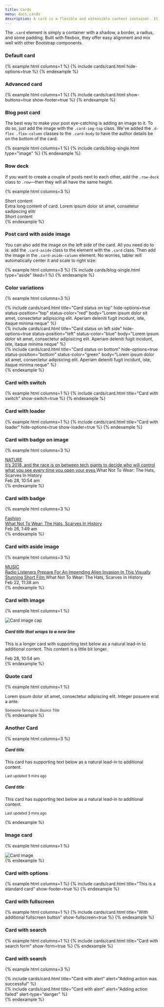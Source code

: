 ```yaml
---
title: Cards
menu: docs.cards
description: A card is a flexible and extensible content container. It includes options for headers and footers, a wide variety of content, contextual background colors, and powerful display options. 
---
```


The `.card` element is simply a container with a shadow, a border, a radius, and some padding. Built with flexbox, they offer easy alignment and mix well with other Bootstrap components.

### Default card

{% example html columns=1 %}
{% include cards/card.html hide-options=true %}
{% endexample %}

### Advanced card

{% example html columns=1 %}
{% include cards/card.html show-buttons=true show-footer=true %}
{% endexample %}

### Blog post card

The best way to make your post eye-catching is adding an image to it. To do so, just add the image with the `.card-img-top` class. We've added the `.d-flex .flex-column` classes to the `.card-body` to have the author details be on the bottom of the card.

{% example html columns=1 %}
{% include cards/blog-single.html type="image" %}
{% endexample %}

### Row deck

If you want to create a couple of posts next to each other, add the `.row-deck` class to `.row`—then they will all have the same height.

{% example html columns=3 %}
<div class="row row-deck">
    <div class="col-md-4">
        <div class="card">
            <div class="card-body">Short content</div>
        </div>
    </div>
    <div class="col-md-4">
        <div class="card">
            <div class="card-body">Extra long content of card. Lorem ipsum dolor sit amet, consetetur sadipscing elitr</div>
        </div>
    </div>
    <div class="col-md-4">
        <div class="card">
            <div class="card-body">Short content</div>
        </div>
    </div>
</div>
{% endexample %}

### Post card with aside image

You can also add the image on the left side of the card. All you need do to is: add the `.card-aside` class to the element with the `.card` class. Then add the image in the `.card-aside-column` element. No worries, tabler will automatically center it and scale to right size:

{% example html columns=3 %}
{% include cards/blog-single.html type="aside" liked=1 %}
{% endexample %}

### Color variations

{% example html columns=3 %}
<div class="row row-deck">
    <div class="col-md-4">
        {% include cards/card.html title="Card status on top" hide-options=true status-position="top" status-color="red" body="Lorem ipsum dolor sit amet, consectetur adipisicing elit. Aperiam deleniti fugit incidunt, iste, itaque minima neque" %}
    </div>
    <div class="col-md-4">
        {% include cards/card.html title="Card status on left side" hide-options=true status-position="left" status-color="blue" body="Lorem ipsum dolor sit amet, consectetur adipisicing elit. Aperiam deleniti fugit incidunt, iste, itaque minima neque"  %}
    </div>
    <div class="col-md-4">
        {% include cards/card.html title="Card status on bottom" hide-options=true status-position="bottom" status-color="green" body="Lorem ipsum dolor sit amet, consectetur adipisicing elit. Aperiam deleniti fugit incidunt, iste, itaque minima neque"  %}
    </div>
</div>
{% endexample %}


### Card with switch

{% example html columns=1 %}
{% include cards/card.html title="Card with switch" show-switch=true %}
{% endexample %}

### Card with loader

{% example html columns=1 %}
{% include cards/card.html title="Card with loader" hide-options=true show-loader=true %}
{% endexample %}

### Card with badge on image

{% example html columns=3 %}
<div class="card flex-row flex-row-reverse">
	<div class="media media-4x3 col-4">
		<a class="media-content " style="background-image:url({% include ui/image.html id=7 %})">
		</a>
		<div class="media-overlay overlay-top">
			<a href="#"><span class="badge badge-md text-uppercase bg-yellow">NATURE</span></a>
		</div>
		<div class="media-action ">
		</div>
	</div>
	<div class="card-body d-flex flex-column">
		<div class="flex-fill ">
			<a href="#" class="card-title text-md">
				It’s 2018, and the race is on between tech giants to decide who will control what you see every time you open your eyes
			</a>
			<a class="text-muted mt-2 ">What Not To Wear: The Hats, Scarves In History</a>
		</div>
		<div class="">
			<div class="text-muted text-sm">Feb 28, 10:54 am</div>
		</div>
	</div>
</div>
{% endexample %}

### Card with badge

{% example html columns=3 %}
<div class="card flex-row">
	<div class="media media-4x3 col-5">
		<a class="media-content " style="background-image:url({% include ui/image.html id=13 %})">
		</a>
		<div class="media-action ">
		</div>
	</div>
	<div class="card-body d-flex flex-column ">
		<div class="flex-fill ">
			<div class="mb-3">
				<a href="#">
					<span class="badge badge-md text-uppercase bg-danger">Fashion</span>
				</a>
			</div>
			<a href="#" class="card-title h-2x">
				What Not To Wear: The Hats, Scarves In History
			</a>
		</div>
		<div class="">
			<div class="text-muted text-sm">Feb 26, 1:49 am</div>
		</div>
	</div>
</div>
{% endexample %}



### Card with aside image

{% example html columns=3 %}
<div class="card flex-row">
	<div class="media media-4x3 col-4">
		<a class="media-content" style="background-image:url({% include ui/image.html id=6 %})"></a>
		<div class="media-overlay overlay-top">
			<a href="#"><span class="badge badge-md text-uppercase bg-white-overlay">MUSIC</span></a>
		</div>
		<div class="media-action ">
		</div>
	</div>
	<div class="card-body d-flex flex-column">
		<div class="flex-fill">
			<a href="#" class="card-title text-md">
				Radio Listeners Prepare For An Impending Alien Invasion In This Visually Stunning Short Film
			</a>
			<a class="text-muted mt-2">What Not To Wear: The Hats, Scarves In History</a>
		</div>
		<div class="text-muted text-sm">Feb 22, 11:38 am</div>
	</div>
</div>
{% endexample %}

### Card with image
{% example html columns=1 %}
<div class="card">
	<img class="card-img-top" src="{{ site.base }}/img/photos/{{ site.data.photos[17].file }}" alt="Card image cap">
	<div class="card-body">
		<h5 class="card-title">Card title that wraps to a new line</h5>
		<p class="card-text">This is a longer card with supporting text below as a natural lead-in to
			additional content. This content is a little bit longer.</p>
		<div class="text-muted text-sm">Feb 28, 10:54 am</div>
	</div>
</div>
{% endexample %}

### Quote card

{% example html columns=1 %}
<div class="card">
  <cardquote class="cardquote text-white bg-primary mb-0 card-body">
	 <p>Lorem ipsum dolor sit amet, consectetur adipiscing elit. Integer posuere erat a ante.</p>
	 <footer class="cardquote-footer">
		 <small>
			 Someone famous in <cite title="Source Title">Source Title</cite>
		 </small>
	 </footer>
  </cardquote>
  </div>
{% endexample %}

### Another Card

{% example html columns=3 %}
<div class="row row-deck">
   <div class="col-6">
      <div class="card text-center">
         <div class="card-body">
            <h5 class="card-title">Card title</h5>
            <p class="card-text">This card has supporting text below as a natural lead-in to additional
               content.</p>
            <p class="card-text">
               <small class="text-muted">Last updated 3 mins ago</small>
            </p>
         </div>
      </div>
   </div>
   <div class="col-6">
      <div class="card text-right">
         <div class="card-body">
            <h5 class="card-title">Card title</h5>
            <p class="card-text">This card has supporting text below as a natural lead-in to additional
               content.</p>
            <p class="card-text">
               <small class="text-muted">Last updated 3 mins ago</small>
            </p>
         </div>
      </div>
   </div>
</div>
{% endexample %}

### Image card

{% example html columns=1 %}
<div class="card">
	<img class="card-img" src="{{ site.base }}/img/photos/{{ site.data.photos[19].file }}" alt="Card image">
</div>
{% endexample %}
 
### Card with options
{% example html columns=1 %}
	{% include cards/card.html title="This is a standard card" show-footer=true %}
{% endexample %}

### Card with fullscreen
{% example html columns=1 %}
	{% include cards/card.html title="With additional fullscreen button" show-fullscreen=true %}
{% endexample %}

### Card with search
{% example html columns=1 %}
	{% include cards/card.html title="Card with search form" show-form=true %}
{% endexample %}

### Card with search
{% example html columns=3 %}
	<div class="row">
	  <div class="col-lg-6 col-xl-6">
		  {% include cards/card.html title="Card with alert" alert="Adding action was successful" %}
	  </div>
	  <div class="col-lg-6 col-xl-6">
		  {% include cards/card.html title="Card with alert" alert="Adding action failed" alert-type="danger" %}
	  </div>
	</div>
{% endexample %}


